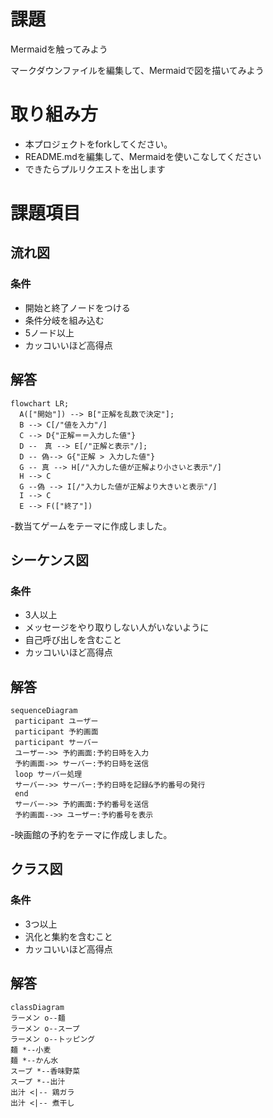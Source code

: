 # 課題
Mermaidを触ってみよう

マークダウンファイルを編集して、Mermaidで図を描いてみよう

# 取り組み方
* 本プロジェクトをforkしてください。
* README.mdを編集して、Mermaidを使いこなしてください
* できたらプルリクエストを出します

# 課題項目
## 流れ図
### 条件
- 開始と終了ノードをつける
- 条件分岐を組み込む
- 5ノード以上
- カッコいいほど高得点

## 解答
```mermaid
flowchart LR;
  A(["開始"]) --> B["正解を乱数で決定"];
  B --> C[/"値を入力"/]
  C --> D{"正解＝＝入力した値"}
  D --　真 --> E[/"正解と表示"/];
  D -- 偽--> G{"正解 > 入力した値"}
  G -- 真 --> H[/"入力した値が正解より小さいと表示"/]
  H --> C
  G --偽 --> I[/"入力した値が正解より大きいと表示"/]
  I --> C
  E --> F(["終了"])
```
-数当てゲームをテーマに作成しました。

## シーケンス図
### 条件
- 3人以上
- メッセージをやり取りしない人がいないように
- 自己呼び出しを含むこと
- カッコいいほど高得点

## 解答
```mermaid
sequenceDiagram
 participant ユーザー
 participant 予約画面
 participant サーバー
 ユーザー->> 予約画面:予約日時を入力
 予約画面->> サーバー:予約日時を送信
 loop サーバー処理
 サーバー->> サーバー:予約日時を記録&予約番号の発行
 end
 サーバー->> 予約画面:予約番号を送信
 予約画面-->> ユーザー:予約番号を表示
```
-映画館の予約をテーマに作成しました。

## クラス図

### 条件
- 3つ以上
- 汎化と集約を含むこと
- カッコいいほど高得点

## 解答
```mermaid
classDiagram
ラーメン o--麺
ラーメン o--スープ
ラーメン o--トッピング
麺 *--小麦
麺 *--かん水
スープ *--香味野菜
スープ *--出汁
出汁 <|-- 鶏ガラ
出汁 <|-- 煮干し
